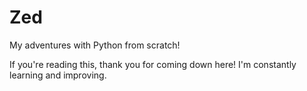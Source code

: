 # Zed
My adventures with Python from scratch! 

If you're reading this, thank you for coming down here! I'm constantly learning and improving. 
